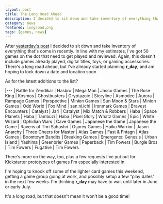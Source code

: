 ```yaml
---
layout: post
title: The Long Road Ahead
description: I decided to sit down and take inventory of everything that's come in recently. In line with my estimates, I've got 50 games on the dot that need to get played and reviewed.
category: news
featured: longroad.png
tags: [games, news]
---
```


After [yesterday's post](/Drowning) I decided to sit down and take inventory of everything that's come in recently. In line with my estimates, I've got 50 games on the dot that need to get played and reviewed. Again, this doesn't include games already played, digital titles, toys, or gaming accessories. There's a long road ahead, but I've already started planning **r_day**, and am hoping to lock down a date and location soon.

As for the latest additions to the list?

|---
| Battle for Zendikar	| Hasbro
| Mega Man | Jasco Games
| The Rose King | Kosmos
| Ghostbusters | Cryptazoic
| Storyline | Asmodee
| Aurora | Rampage Games
| Perspective | Minion Games
| Sun Moon & Stars | Minion Games
| Odd World | Fox Mind
| san.ni.ichi | Ironmark Games
| Bravest Encounters | Catalyst
| Jarl | Catalyst
| Mix Match & Robbers | Haba
| Space Planets | Haba
| Tambuzi | Haba
| Pixel Glory | Whatz Games
| Epic | White Wizard
| Ophidian Wars | Cave Games
| Japanese the Game | Japanese the Game
| Ravens of Thri Sahashri | Osprey Games
| Haiku Warrior | Jason Anarchy
| Three Cheers for Master | Atlas Games
| Fast & Fhtagn | Atlas Games
| Boomtown Bandits | Breaking Games
| Emergents: Genesis | Urban Island
| Yashima | Greenbrier Games
| Paperback | Tim Fowers
| Burgle Bros | Tim Fowers
| Fugative | Tim Fowers

There's more on the way, too, plus a few requests I've put out for Kickstarter prototypes of games I'm especially interested in.

I'm hoping to knock off some of the lighter card games this weekend, getting a game group going at work, and possibly setup a few "play dates" in the next few weeks. I'm thinking **r_day** may have to wait until later in June or early July.

It's a long road, but that doesn't mean it won't be a good time!
